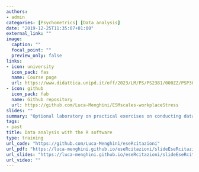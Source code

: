 ```yaml
---
authors:
- admin
categories: [Psychometrics] [Data analysis]
date: "2019-12-25T11:35:07+01:00"
external_link: ""
image:
  caption: ""
  focal_point: ""
  preview_only: false
links:
- icon: university
  icon_pack: fas
  name: Course page
  url: https://www.didattica.unipd.it/off/2023/LM/PS/PS2381/000ZZ/PSP3050667/N0
- icon: github
  icon_pack: fab
  name: Github repository
  url: https://github.com/Luca-Menghini/ESMscales-workplaceStress
slides: ""
summary: "Optional laboratory on practical exercises on conducting data analysis with R, conducted in the academic year 2021-2022 within the course 'Data analysis in comunity contexts' for the Master Degree in Psychology of community, wellness promotion, and social change at the University of Padova, Italy"
tags:
- past
title: Data analysis with the R software
type: training
url_code: "https://github.com/Luca-Menghini/eseRcitazioni"
url_pdf: "https://luca-menghini.github.io/eseRcitazioni/slideEseRcitazioni.pdf"
url_slides: "https://luca-menghini.github.io/eseRcitazioni/slideEseRcitazioni.pdf"
url_video: ""
---
```


